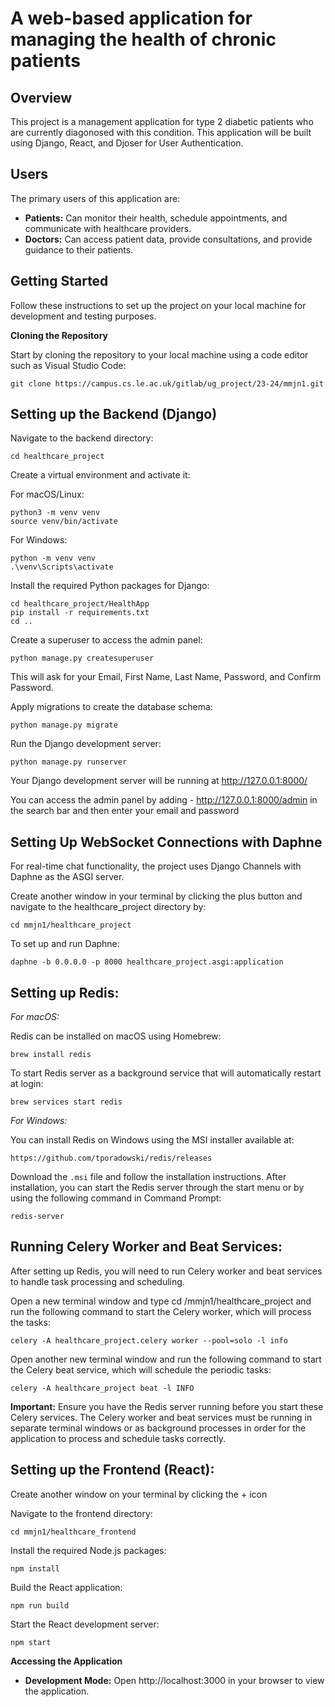# A web-based application for managing the health of chronic patients

## Overview

This project is a management application for type 2 diabetic patients who are currently diagonosed with this condition. This application will be built using Django, React, and Djoser for User Authentication.


## Users

The primary users of this application are:
- **Patients:** Can monitor their health, schedule appointments, and communicate with healthcare providers.
- **Doctors:** Can access patient data, provide consultations, and provide guidance to their patients.


## Getting Started

Follow these instructions to set up the project on your local machine for development and testing purposes.


**Cloning the Repository**

Start by cloning the repository to your local machine using a code editor such as Visual Studio Code:

    git clone https://campus.cs.le.ac.uk/gitlab/ug_project/23-24/mmjn1.git


## Setting up the Backend (Django)

Navigate to the backend directory:
    
    cd healthcare_project

Create a virtual environment and activate it:

For macOS/Linux:

    python3 -m venv venv
    source venv/bin/activate

For Windows:

    python -m venv venv
    .\venv\Scripts\activate 

Install the required Python packages for Django:

    cd healthcare_project/HealthApp
    pip install -r requirements.txt
    cd ..

Create a superuser to access the admin panel:

    python manage.py createsuperuser

This will ask for your Email, First Name, Last Name, Password, and Confirm Password. 

Apply migrations to create the database schema:

    python manage.py migrate

Run the Django development server:

    python manage.py runserver

Your Django development server will be running at http://127.0.0.1:8000/

You can access the admin panel by adding - http://127.0.0.1:8000/admin in the search bar and then enter your email and password


## Setting Up WebSocket Connections with Daphne
For real-time chat functionality, the project uses Django Channels with Daphne as the ASGI server. 

Create another window in your terminal by clicking the plus button and navigate to the healthcare_project directory by:

    cd mmjn1/healthcare_project

To set up and run Daphne:

    daphne -b 0.0.0.0 -p 8000 healthcare_project.asgi:application


## Setting up Redis:

*For macOS:*

Redis can be installed on macOS using Homebrew:

    brew install redis

To start Redis server as a background service that will automatically restart at login:

    brew services start redis

*For Windows:*

You can install Redis on Windows using the MSI installer available at:

    https://github.com/tporadowski/redis/releases

Download the `.msi` file and follow the installation instructions. After installation, you can start the Redis server through the start menu or by using the following command in Command Prompt:

    redis-server


## Running Celery Worker and Beat Services:

After setting up Redis, you will need to run Celery worker and beat services to handle task processing and scheduling.

Open a new terminal window and type cd /mmjn1/healthcare_project and run the following command to start the Celery worker, which will process the tasks:

    celery -A healthcare_project.celery worker --pool=solo -l info
    

Open another new terminal window and run the following command to start the Celery beat service, which will schedule the periodic tasks:

    celery -A healthcare_project beat -l INFO   
    

**Important:** Ensure you have the Redis server running before you start these Celery services. The Celery worker and beat services must be running in separate terminal windows or as background processes in order for the application to process and schedule tasks correctly.



## Setting up the Frontend (React):
Create another window on your terminal by clicking the + icon

Navigate to the frontend directory:

    cd mmjn1/healthcare_frontend

Install the required Node.js packages:

    npm install

Build the React application:

    npm run build

Start the React development server:

    npm start


**Accessing the Application**
- **Development Mode:** Open http://localhost:3000 in your browser to view the application.





    


